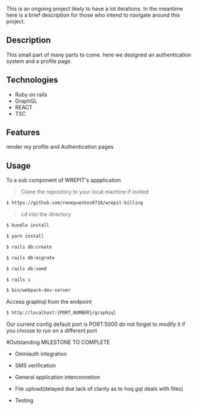 This is an ongoing project likely to have a lot iterations. In the meantime here is a brief description for those who intend to navigate around this project.
## Description

This small part of many parts to come. here we designed an authentication system and a profile page.

## Technologies

- Ruby on rails
- GraphQL
- REACT
- TSC

## Features
render my profile and Authentication pages

## Usage

To a sub component of WREPIT's appplication

> Clone the repository to your local machine if invited

```sh
$ https://github.com/renepuentes0718/wrepit-billing
```
> cd into the directory

```sh
$ bundle install
```

```sh
$ yarn install
```

```sh
$ rails db:create
```

```sh
$ rails db:migrate
```

```sh
$ rails db:seed
```

```sh
$ rails s
```

```sh
$ bin/webpack-dev-server
```
Access graphiql from the endpoint

```sh
$ http://localhost:{PORT_NUMBER}/graphiql
```
Our current config default port is PORT:5000 do not forget to modify it if you choose to run on a different port

#Outstanding MILESTONE TO COMPLETE


- Omniauth integration

- SMS verification

- General application interconnetion

- File upload(delayed due lack of clarity as to hoq gql deals with files)

- Testing
